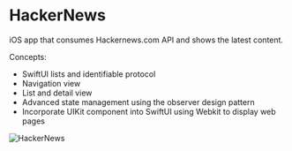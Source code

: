 # HackerNews
iOS app that consumes Hackernews.com API and shows the latest content.

Concepts:

* SwiftUI lists and identifiable protocol
* Navigation view
* List and detail view
* Advanced state management using the observer design pattern
* Incorporate UIKit component into SwiftUI using Webkit to display web pages

![HackerNews](https://user-images.githubusercontent.com/99278919/165993628-a9f1cb13-c084-47a4-9c6d-2916f54bb17c.gif)
